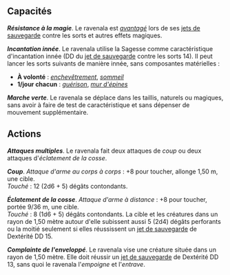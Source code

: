 ## Capacités
_**Résistance à la magie**_. Le ravenala est [_avantagé_](/utiliser-les-caracteristiques/#avantage-et-desavantage) lors de ses [jets de sauvegarde](/utiliser-les-caracteristiques/#jets-de-sauvegarde) contre les sorts et autres effets magiques.

_**Incantation innée**_. Le ravenala utilise la Sagesse comme caractéristique d'incantation innée (DD du [jet de sauvegarde](/utiliser-les-caracteristiques/#jets-de-sauvegarde) contre les sorts 14). Il peut lancer les sorts suivants de manière innée, sans composantes matérielles :
* **À volonté** : [_enchevêtrement_](/grimoire/enchevetrement/), [_sommeil_](/grimoire/sommeil/)
* **1/jour chacun** : [_guérison_](/grimoire/guerison/), [_mur d'épines_](/grimoire/mur-d-epines/)

_**Marche verte**_. Le ravenala se déplace dans les taillis, naturels ou magiques, sans avoir à faire de test de caractéristique et sans dépenser de mouvement supplémentaire.

## Actions
_**Attaques multiples**_. Le ravenala fait deux attaques de _coup_ ou deux attaques d'_éclatement de la cosse_.

_**Coup**_. _Attaque d'arme au corps à corps_ : +8 pour toucher, allonge 1,50 m, une cible.  
_Touché_ : 12 (2d6 + 5) dégâts contondants.

_**Éclatement de la cosse**_. _Attaque d'arme à distance_ : +8 pour toucher, portée 9/36 m, une cible.  
_Touché_ : 8 (1d6 + 5) dégâts contondants. La cible et les créatures dans un rayon de 1,50 mètre autour d'elle subissent aussi 5 (2d4) dégâts perforants ou la moitié seulement si elles réussissent un [jet de sauvegarde](/utiliser-les-caracteristiques/#jets-de-sauvegarde) de Dextérité DD 15.

_**Complainte de l'enveloppé**_. Le ravenala vise une créature située dans un rayon de 1,50 mètre. Elle doit réussir un [jet de sauvegarde](/utiliser-les-caracteristiques/#jets-de-sauvegarde) de Dextérité DD 13, sans quoi le ravenala l'_empoigne_ et l'_entrave_.
